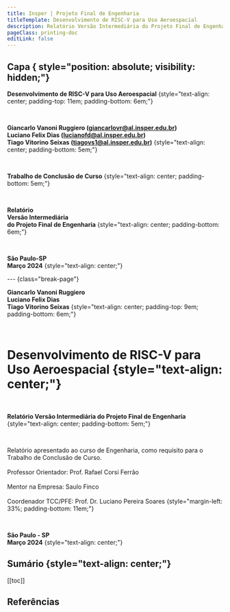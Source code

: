 ```yaml
---
title: Insper | Projeto Final de Engenharia
titleTemplate: Desenvolvimento de RISC-V para Uso Aeroespacial
description: Relatório Versão Intermediária do Projeto Final de Engenharia
pageClass: printing-doc
editLink: false
---
```


## Capa { style="position: absolute; visibility: hidden;"}

**Desenvolvimento de RISC-V para Uso Aeroespacial**
{style="text-align: center; padding-top: 11em; padding-bottom: 6em;"}

<br/>

**Giancarlo Vanoni Ruggiero (giancarlovr@al.insper.edu.br)**  
**Luciano Felix Dias (lucianofd@al.insper.edu.br)**  
**Tiago Vitorino Seixas (tiagovs1@al.insper.edu.br)**
{style="text-align: center; padding-bottom: 5em;"}

<br/>

**Trabalho de Conclusão de Curso**
{style="text-align: center; padding-bottom: 5em;"}

<br/>

**Relatório**  
**Versão Intermediária**  
**do Projeto Final de Engenharia**
{style="text-align: center; padding-bottom: 6em;"}

<br/>

**São Paulo-SP**  
**Março 2024**
{style="text-align: center;"}

--- {class="break-page"}

**Giancarlo Vanoni Ruggiero**  
**Luciano Felix Dias**  
**Tiago Vitorino Seixas**
{style="text-align: center; padding-top: 9em; padding-bottom: 6em;"}

<br/>

# Desenvolvimento de RISC-V para Uso Aeroespacial  {style="text-align: center;"}

<br/>

**Relatório Versão Intermediária do Projeto Final de Engenharia**
{style="text-align: center; padding-bottom: 5em;"}

<br/>

Relatório apresentado ao curso de Engenharia, como requisito para o Trabalho de Conclusão de Curso.<br/><br/>
Professor Orientador: Prof. Rafael Corsi Ferrão<br/><br/>
Mentor na Empresa: Saulo Finco<br/><br/>
Coordenador TCC/PFE: Prof. Dr. Luciano Pereira Soares
{style="margin-left: 33%; padding-bottom: 11em;"}

<br/>

**São Paulo - SP**  
**Março 2024**
{style="text-align: center;"}

## Sumário {style="text-align: center;"}

[[toc]]

<!--@include: @/report/.resumo.md-->
<!--@include: @/report/.abstract.md-->

<section class="printing-doc--columns-section">

<!--@include: @/report/.introducao.md-->
<!--@include: @/report/.metodologia.md-->
<!--@include: @/report/.resultados.md-->
<!--@include: @/report/.conclusao.md-->
<!--@include: @/report/.referencias.md-->
<!--@include: @/report/.apendiceA.md-->
<!--@include: @/report/.anexoA.md-->

</section>

## Referências

<style>
    .printing-doc {
        p,
        li {
            text-align: justify;
        }

        .break-page,
        h2 {
            page-break-before : always;
        }

        hr {
            margin: 32px 0;
        }

        h1,
        h2,
        h3,
        h4,
        h5,
        h6 {
            font-size: 12pt;
        }

        li {
            break-inside: avoid-column;
        }

        p, table {
            break-inside: avoid-page;
        }

        table {
            column-span: all;
        }

        h1, h2, h3, h4, h5, h6, img, svg, figure {
            column-span: all;
            break-inside: avoid-column;
        }

        figure {
            margin: 16px 0;
        }

        .table-of-contents {
            ul {
                list-style: none;
            }

            li:nth-child(1),
            li:nth-child(2) {
                display: none;
            }
        }

        .footnotes-sep,
        .footnote-backref {
            display: none;
        }

        @media print {
            font-size: 12pt;
            font-family: "Times New Roman";

            a {
                color: currentcolor;
                font: inherit;
                text-decoration: none;
            }

            h2 {
                padding-top: 0;
                border-top: none;
            }

            p {
                line-height: 20pt;
            }

            hr.break-page {
                opacity: 0;
            }

            .printing-doc--columns-section {
                columns: 1;
            }

            .VPNav,
            .VPLocalNav,
            .VPFooter,
            .VPDocFooter,
            .header-anchor {
                display: none;
            }
        }
    }
</style>
